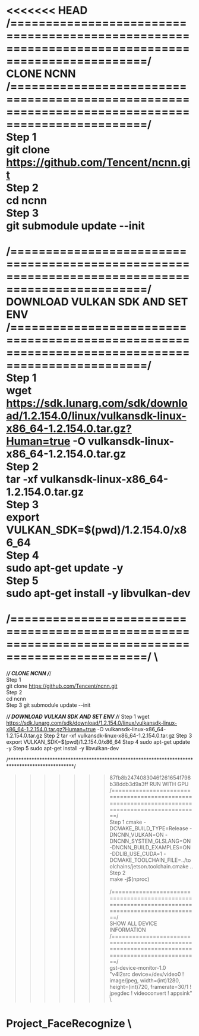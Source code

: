 <<<<<<< HEAD
/=================================================================================================/ \
                                          CLONE NCNN \
/=================================================================================================/ \
Step 1  \
git clone https://github.com/Tencent/ncnn.git \
Step 2  \
cd ncnn \
Step 3  \
git submodule update --init \
\
/=================================================================================================/ \
                              DOWNLOAD VULKAN SDK AND SET ENV \
/=================================================================================================/ \
Step 1 \
wget https://sdk.lunarg.com/sdk/download/1.2.154.0/linux/vulkansdk-linux-x86_64-1.2.154.0.tar.gz?Human=true -O vulkansdk-linux-x86_64-1.2.154.0.tar.gz \
Step 2 \
tar -xf vulkansdk-linux-x86_64-1.2.154.0.tar.gz \
Step 3 \
export VULKAN_SDK=$(pwd)/1.2.154.0/x86_64 \
Step 4 \
sudo apt-get update -y \
Step 5 \
sudo apt-get install -y libvulkan-dev \
 \
/=================================================================================================/ \
=======
/*************************************************************************************************/
                                          CLONE NCNN
/*************************************************************************************************/ \
Step 1 \
git clone https://github.com/Tencent/ncnn.git \
Step 2 \
cd ncnn \
Step 3 
git submodule update --init

/*************************************************************************************************/
                              DOWNLOAD VULKAN SDK AND SET ENV
/*************************************************************************************************/
Step 1
wget https://sdk.lunarg.com/sdk/download/1.2.154.0/linux/vulkansdk-linux-x86_64-1.2.154.0.tar.gz?Human=true -O vulkansdk-linux-x86_64-1.2.154.0.tar.gz
Step 2
tar -xf vulkansdk-linux-x86_64-1.2.154.0.tar.gz
Step 3
export VULKAN_SDK=$(pwd)/1.2.154.0/x86_64
Step 4
sudo apt-get update -y
Step 5
sudo apt-get install -y libvulkan-dev


/*************************************************************************************************/
>>>>>>> 87fb8b2474083046f261654f798b38ddb3d9a3ff
                                          RUN WITH GPU
/=================================================================================================/ \
Step 1 
cmake -DCMAKE_BUILD_TYPE=Release -DNCNN_VULKAN=ON -DNCNN_SYSTEM_GLSLANG=ON -DNCNN_BUILD_EXAMPLES=ON -DDLIB_USE_CUDA=1 -DCMAKE_TOOLCHAIN_FILE=../toolchains/jetson.toolchain.cmake .. \
Step 2 \
make -j$(nproc) \
 \
/=================================================================================================/ \
                                  SHOW ALL DEVICE INFORMATION
/=================================================================================================/ \
gst-device-monitor-1.0 \
"v4l2src device=/dev/video0 ! image/jpeg, width=(int)1280, height=(int)720, framerate=30/1 ! jpegdec ! videoconvert ! appsink" \
# Project_FaceRecognize \
